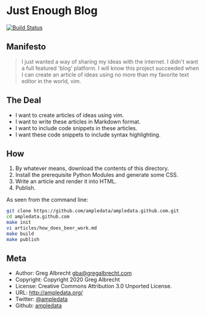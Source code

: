 # Just Enough Blog

[![Build Status](https://secure.travis-ci.org/ampledata/ampledata.github.com.png?branch=master)](http://travis-ci.org/ampledata/ampledata.github.com)

## Manifesto

> I just wanted a way of sharing my ideas with the internet. I didn't want
> a full featured 'blog' platform. I will know this project succeeded when
> I can create an article of ideas using no more than my favorite text
> editor in the world, vim.


## The Deal

- I want to create articles of ideas using vim.
- I want to write these articles in Markdown format.
- I want to include code snippets in these articles.
- I want these code snippets to include syntax highlighting.


## How

1. By whatever means, download the contents of this directory.
2. Install the prerequisite Python Modules and generate some CSS.
3. Write an article and render it into HTML.
4. Publish.

As seen from the command line:

```bash
git clone https://github.com/ampledata/ampledata.github.com.git
cd ampledata.github.com
make init
vi articles/how_does_beer_work.md
make build
make publish
```


## Meta

- Author: Greg Albrecht <gba@gregalbrecht.com>
- Copyright: Copyright 2020 Greg Albrecht
- License: Creative Commons Attribution 3.0 Unported License.
- URL: <http://ampledata.org/>
- Twitter: [@ampledata](http://twitter.com/ampledata)
- Github: [ampledata](https://github.com/ampledata)
